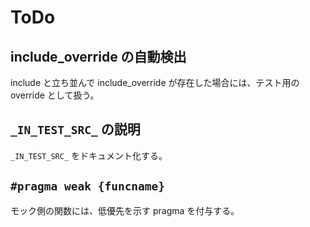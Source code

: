 # ToDo

## include_override の自動検出

include と立ち並んで include_override が存在した場合には、テスト用の override として扱う。

## `_IN_TEST_SRC_` の説明

`_IN_TEST_SRC_` をドキュメント化する。

## `#pragma weak {funcname}`

モック側の関数には、低優先を示す pragma を付与する。
